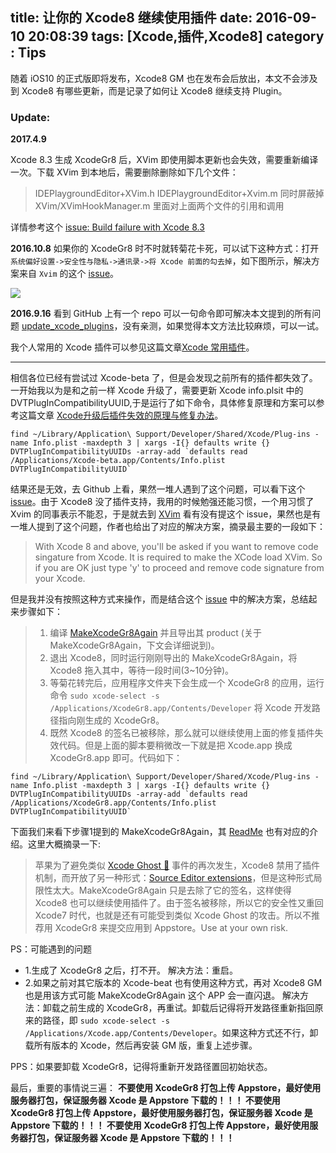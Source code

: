 title: 让你的 Xcode8 继续使用插件
date: 2016-09-10 20:08:39
tags: [Xcode,插件,Xcode8]
category : Tips
---

随着 iOS10 的正式版即将发布，Xcode8 GM 也在发布会后放出，本文不会涉及到 Xcode8 有哪些更新，而是记录了如何让 Xcode8 继续支持 Plugin。

<!-- more -->

### Update:

**2017.4.9**

Xcode 8.3 生成 XcodeGr8 后，XVim 即使用脚本更新也会失效，需要重新编译一次。下载 XVim 到本地后，需要删除删除如下几个文件：

> IDEPlaygroundEditor+XVim.h
> IDEPlaygroundEditor+Xvim.m 
> 同时屏蔽掉 XVim/XVimHookManager.m 里面对上面两个文件的引用和调用

详情参考这个 [issue: Build failure with Xcode 8.3][issue]

**2016.10.8**
如果你的 XcodeGr8 时不时就转菊花卡死，可以试下这种方式：打开`系统偏好设置->安全性与隐私->通讯录->将 Xcode 前面的勾去掉`，如下图所示，解决方案来自 `Xvim` 的这个 [issue][11]。

![](http://img.cdn.punmy.cn/14759295440293.jpg)

**2016.9.16**
看到 GitHub 上有一个 repo 可以一句命令即可解决本文提到的所有问题 [update_xcode_plugins][9]，没有亲测，如果觉得本文方法比较麻烦，可以一试。

我个人常用的 Xcode 插件可以参见这篇文章[Xcode 常用插件][10]。

---

相信各位已经有尝试过 Xcode-beta 了，但是会发现之前所有的插件都失效了。一开始我以为是和之前一样 Xcode 升级了，需要更新 Xcode info.plsit 中的 DVTPlugInCompatibilityUUID,于是运行了如下命令，具体修复原理和方案可以参考这篇文章 [Xcode升级后插件失效的原理与修复办法][1]。

```
find ~/Library/Application\ Support/Developer/Shared/Xcode/Plug-ins -name Info.plist -maxdepth 3 | xargs -I{} defaults write {} DVTPlugInCompatibilityUUIDs -array-add `defaults read /Applications/Xcode-beta.app/Contents/Info.plist DVTPlugInCompatibilityUUID`
```
结果还是无效，去 Github 上看，果然一堆人遇到了这个问题，可以看下这个 [issue][2]。由于 Xcode8 没了插件支持，我用的时候勉强还能习惯，一个用习惯了 Xvim 的同事表示不能忍，于是就去到 [XVim][3] 看有没有提这个 issue，果然也是有一堆人提到了这个问题，作者也给出了对应的解决方案，摘录最主要的一段如下：

>With Xcode 8 and above, you'll be asked if you want to remove code singature from Xcode. It is required to make the XCode load XVim. So if you are OK just type 'y' to proceed and remove code signature from your Xcode.

但是我并没有按照这种方式来操作，而是结合这个 [issue][4] 中的解决方案，总结起来步骤如下：

> 1. 编译 [MakeXcodeGr8Again][5] 并且导出其 product (关于 MakeXcodeGr8Again，下文会详细说到)。
> 2. 退出 Xcode8，同时运行刚刚导出的 MakeXcodeGr8Again，将 Xcode8 拖入其中，等待一段时间(3~10分钟)。
> 3. 等菊花转完后，应用程序文件夹下会生成一个 XcodeGr8 的应用，运行命令 `sudo xcode-select -s /Applications/XcodeGr8.app/Contents/Developer` 将 Xcode 开发路径指向刚生成的 XcodeGr8。
> 4. 既然 Xcode8 的签名已被移除，那么就可以继续使用上面的修复插件失效代码。但是上面的脚本要稍微改一下就是把 Xcode.app 换成 XcodeGr8.app 即可。代码如下：

```
find ~/Library/Application\ Support/Developer/Shared/Xcode/Plug-ins -name Info.plist -maxdepth 3 | xargs -I{} defaults write {} DVTPlugInCompatibilityUUIDs -array-add `defaults read /Applications/XcodeGr8.app/Contents/Info.plist DVTPlugInCompatibilityUUID`
```

下面我们来看下步骤1提到的 MakeXcodeGr8Again，其 [ReadMe][6] 也有对应的介绍。这里大概摘录一下:
>苹果为了避免类似 [Xcode Ghost 👻][7] 事件的再次发生，Xcode8 禁用了插件机制，而开放了另一种形式：[Source Editor extensions][8]，但是这种形式局限性太大。MakeXcodeGr8Again 只是去除了它的签名，这样使得 Xcode8 也可以继续使用插件了。由于签名被移除，所以它的安全性又重回 Xcode7 时代，也就是还有可能受到类似 Xcode Ghost 的攻击。所以不推荐用 XcodeGr8 来提交应用到 Appstore。Use at your own risk.


PS：可能遇到的问题

- 1.生成了 XcodeGr8 之后，打不开。  解决方法：重启。
- 2.如果之前对其它版本的 Xcode-beat 也有使用这种方式，再对 Xcode8 GM 也是用该方式可能 MakeXcodeGr8Again 这个 APP 会一直闪退。  解决方法：卸载之前生成的 XcodeGr8，再重试。卸载后记得将开发路径重新指回原来的路径，即 `sudo xcode-select -s /Applications/Xcode.app/Contents/Developer`。如果这种方式还不行，卸载所有版本的 Xcode，然后再安装 GM 版，重复上述步骤。

PPS：如果要卸载 XcodeGr8，记得将重新开发路径置回初始状态。

最后，重要的事情说三遍：
**不要使用 XcodeGr8 打包上传 Appstore，最好使用服务器打包，保证服务器 Xcode 是 Appstore 下载的！！！
不要使用 XcodeGr8 打包上传 Appstore，最好使用服务器打包，保证服务器 Xcode 是 Appstore 下载的！！！
不要使用 XcodeGr8 打包上传 Appstore，最好使用服务器打包，保证服务器 Xcode 是 Appstore 下载的！！！**

[1]:http://joeshang.github.io/2015/04/10/fix-xcode-upgrade-plugin-invalid/
[2]:https://github.com/alcatraz/Alcatraz/issues/475
[3]:https://github.com/XVimProject/XVim
[4]:https://github.com/XVimProject/XVim/issues/979#issuecomment-242976786
[5]:https://github.com/fpg1503/MakeXcodeGr8Again
[6]:https://github.com/fpg1503/MakeXcodeGr8Again/blob/master/README.md
[7]:https://en.wikipedia.org/wiki/XcodeGhost
[8]:https://developer.apple.com/videos/play/wwdc2016/414/
[9]:https://github.com/inket/update_xcode_plugins
[10]:http://vongloo.me/2016/09/17/Useful-Xcode-Plugins/
[11]:https://github.com/XVimProject/XVim/issues/966#issuecomment-247276024
[issue]:https://github.com/XVimProject/XVim/issues/1058#issuecomment-289703908






